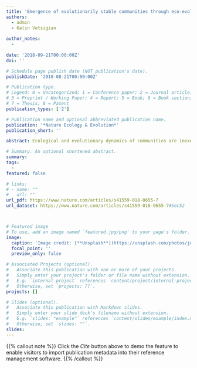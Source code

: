 ```yaml
---
title: 'Emergence of evolutionarily stable communities through eco-evolutionary tunnelling'
authors:
  - admin
  - Kalin Vetsigian
  
author_notes:
  -
  
date: '2018-09-21T00:00:00Z'
doi: ''

# Schedule page publish date (NOT publication's date).
publishDate: '2018-08-21T00:00:00Z'

# Publication type.
# Legend: 0 = Uncategorized; 1 = Conference paper; 2 = Journal article;
# 3 = Preprint / Working Paper; 4 = Report; 5 = Book; 6 = Book section;
# 7 = Thesis; 8 = Patent
publication_types: ['2']

# Publication name and optional abbreviated publication name.
publication: '*Nature Ecology & Evolution*'
publication_short: ''

abstract: Ecological and evolutionary dynamics of communities are inexorably intertwined. The ecological state determines the fate of newly arising mutants, and mutations that increase in frequency can reshape the ecological dynamics. Evolutionary game theory and its extensions within adaptive dynamics have been the mathematical frameworks for understanding this interplay, leading to notions such as evolutionarily stable states (ESS) in which no mutations are favoured, and evolutionary branching points near which the population diversifies. A central assumption behind these theoretical treatments has been that mutations are rare so that the ecological dynamics has time to equilibrate after every mutation. A fundamental question is whether qualitatively new phenomena can arise when mutations are frequent. Here, we describe an adaptive diversification process that robustly leads to complex ESS, despite the fact that such communities are unreachable through a step-by-step evolutionary process. Rather, the system as a whole tunnels between collective states over a short timescale. The tunnelling rate is a sharply increasing function of the rate at which mutations arise in the population. This makes the emergence of ESS communities virtually impossible in small populations, but generic in large ones. Moreover, communities emerging through this process can spatially spread as single replication units that outcompete other communities. Overall, this work provides a qualitatively new mechanism for adaptive diversification and shows that complex structures can generically evolve even when no step-by-step evolutionary path exists.

# Summary. An optional shortened abstract.
summary: 
tags:
  - 
featured: false

# links:
# - name: ""
#   url: ""
url_pdf: https://www.nature.com/articles/s41559-018-0655-7
url_dataset: https://www.nature.com/articles/s41559-018-0655-7#Sec52



# Featured image
# To use, add an image named `featured.jpg/png` to your page's folder.
image:
  caption: 'Image credit: [**Unsplash**](https://unsplash.com/photos/jdD8gXaTZsc)'
  focal_point: ''
  preview_only: false

# Associated Projects (optional).
#   Associate this publication with one or more of your projects.
#   Simply enter your project's folder or file name without extension.
#   E.g. `internal-project` references `content/project/internal-project/index.md`.
#   Otherwise, set `projects: []`.
projects: []

# Slides (optional).
#   Associate this publication with Markdown slides.
#   Simply enter your slide deck's filename without extension.
#   E.g. `slides: "example"` references `content/slides/example/index.md`.
#   Otherwise, set `slides: ""`.
slides:
---
```


{{% callout note %}}
Click the _Cite_ button above to demo the feature to enable visitors to import publication metadata into their reference management software.
{{% /callout %}}


